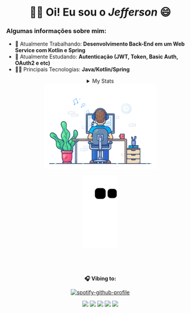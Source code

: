 <h1 align="center">🙋‍♂️ Oi! Eu sou o <em>Jefferson</em> 😄</h1>

### Algumas informações sobre mim:
- 🔭 Atualmente Trabalhando: **Desenvolvimento Back-End em um Web Service com Kotlin e Spring**
- 🌱 Atualmente Estudando: **Autenticação (JWT, Token, Basic Auth, OAuth2 e etc)**
- 🧑‍💻 Principais Tecnologias: **Java/Kotlin/Spring**

<div align="center">
<details><summary>My Stats</summary>
    
<br>
    
<a  href="https://github.com/jeffersontavaresdm">

<img src="https://github.com/jeffersontavaresdm/profile-summary-cards/raw/master/profile-summary-card-output/2077/0-profile-details.svg">
<img src="https://github.com/jeffersontavaresdm/profile-summary-cards/raw/master/profile-summary-card-output/2077/3-stats.svg">
<img src="https://github.com/jeffersontavaresdm/profile-summary-cards/raw/master/profile-summary-card-output/2077/4-productive-time.svg">
<img src="https://github.com/jeffersontavaresdm/profile-summary-cards/raw/master/profile-summary-card-output/2077/3-stats.svg">
<img src="https://github.com/jeffersontavaresdm/profile-summary-cards/raw/master/profile-summary-card-output/2077/2-most-commit-language.svg">

</a>
</div>
</details>

<div align="center" width="50">

<img src="https://github.com/jeffersontavaresdm/jeffersontavaresdm/blob/main/images/dev-working_rounded.gif?raw=true" href="https://github.com/sp-xd" alt="CoDiNg RocKs"  width="60%"/>
    
<br>
    
![Snake animation](https://github.com/jeffersontavaresdm/jeffersontavaresdm/blob/output/github-contribution-grid-snake.svg)
    
#
    
<br>
    
<strong>🎧 Vibing to:</strong></p>

[![spotify-github-profile](https://spotify-github-profile.vercel.app/api/view?uid=bucky2dgod&cover_image=true&theme=novatorem&bar_color=53b14f&bar_color_cover=false)](https://spotify-github-profile.vercel.app/api/login)

<div align="center">
  <a href="https://www.linkedin.com/in/jefferson-tavares" target="_blank"><img src="https://img.shields.io/badge/-LinkedIn-%230077B5?style=for-the-badge&logo=linkedin&logoColor=white" target="_blank"></a>
  <a href="https://t.me/jeffersontdm" target="_blank"><img src="https://img.shields.io/badge/Telegram-2CA5E0?style=for-the-badge&logo=telegram&logoColor=white" target="_blank"></a>
  <a href="https://twitter.com/JFFTXD" target="_blank"><img src="https://img.shields.io/badge/Twitter-1DA1F2?style=for-the-badge&logo=twitter&logoColor=white" target="_blank"></a>
  <a href="https://discord.com/users/jeffersontdm#1604" target="_blank"><img src="https://img.shields.io/badge/Discord-7289DA?style=for-the-badge&logo=discord&logoColor=white" target="_blank"></a>
  <a href="https://www.instagram.com/jeffersontdm_" target="_blank"><img src="https://img.shields.io/badge/-Instagram-%23E4405F?style=for-the-badge&logo=instagram&logoColor=white" target="_blank"></a>

</div>
</div>
